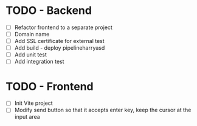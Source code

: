 # TODO - Backend
- [ ] Refactor frontend to a separate project
- [ ] Domain name
- [ ] Add SSL certificate for external test
- [ ] Add build - deploy pipelineharryasd
- [ ] Add unit test
- [ ] Add integration test
# TODO - Frontend
- [ ] Init Vite project
- [ ] Modify send button so that it accepts enter key, keep the cursor at the input area